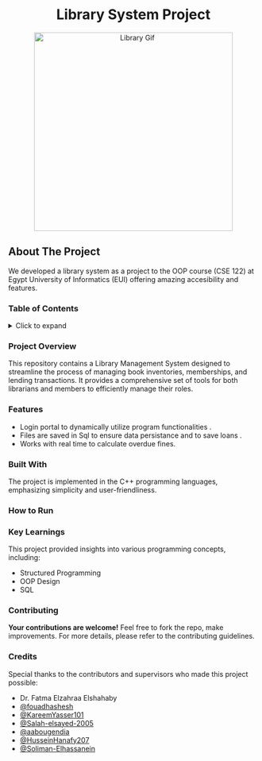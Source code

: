 <h1 align="center">Library System Project</h1>
<p align="center">
<img src="https://media2.giphy.com/media/v1.Y2lkPTc5MGI3NjExcmc4bGNucm83Z3JuZGk5bWs4NHhmNTFtdWF1ZzQyOG11OW1yNzkwNSZlcD12MV9pbnRlcm5hbF9naWZfYnlfaWQmY3Q9Zw/fXo1IT0aoGCWXw4lzd/giphy.gif" alt="Library Gif" width="400px" height="auto">
</p>

## About The Project
We developed a library system as a project to the OOP course (CSE 122) at Egypt University of Informatics (EUI) offering amazing accesibility and features.

### Table of Contents
<details>
  <summary>Click to expand</summary>
  <ol>
    <li><a href="#project-overview">Project Overview</a></li>
    <li><a href="#features">Features</a></li>
    <li><a href="#built-with">Built With</a></li>
    <li><a href="#how-to-run">How to Run</a></li>
    <li><a href="#key-learnings">Key Learnings</a></li>
    <li><a href="#contributing">Contributing</a></li>
    <li><a href="#credits">Credits</a></li>
  </ol>
</details>

### Project Overview

 This repository contains a Library Management System designed to streamline the process of managing book inventories, memberships, and lending transactions. It provides a comprehensive set of tools for both librarians and members to efficiently manage their roles.

### Features

- Login portal to dynamically utilize program functionalities .
- Files are saved in Sql to ensure data persistance and to save loans  .
- Works with real time to calculate overdue fines.

### Built With

The project is implemented in the C++ programming languages, emphasizing simplicity and user-friendliness.


### How to Run

 
### Key Learnings

This project provided insights into various programming concepts, including:
- Structured Programming
- OOP Design
- SQL
 

### Contributing

**Your contributions are welcome!** Feel free to fork the repo, make improvements. For more details, please refer to the contributing guidelines.

### Credits

Special thanks to the contributors and supervisors who made this project possible:
- Dr. Fatma Elzahraa Elshahaby
- [@fouadhashesh](https://github.com/fouadhashesh)
- [@KareemYasser101](https://github.com/KareemYasser101)
- [@Salah-elsayed-2005](https://github.com/Salah-elsayed-2005)
- [@aabougendia](https://github.com/aabougendia)
- [@HusseinHanafy207](https://github.com/HusseinHanafy207)
- [@Soliman-Elhassanein](https://github.com/Soliman-Elhassanein)

